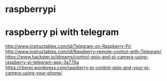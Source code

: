 # raspberrypi




# raspberry pi with telegram
http://www.instructables.com/id/Telegram-on-Raspberry-Pi/
http://www.instructables.com/id/Raspberry-remote-control-with-Telegram/
https://www.hackster.io/idreams/control-gpio-and-pi-camera-using-raspberry-pi-telegram-app-3a776a
https://rbnrpi.wordpress.com/raspberry-pi-control-gpio-and-your-pi-camera-using-your-phone/
